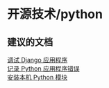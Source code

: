<properties
    pageTitle="开源技术/python"
    description="开源技术/python"
    service="microsoft.web"
    resource="sites"
    authors="aashu"
    displayOrder=""
    selfHelpType="generic"
    supportTopicIds="32444084"
    resourceTags=""
    productPesIds="14748"
    cloudEnvironments="public"
/>


# 开源技术/python

## **建议的文档**
[调试 Django 应用程序](https://blogs.msdn.microsoft.com/azureossds/2015/08/04/debug-django-web-application-in-azure-web-apps/)<br>
[记录 Python 应用程序错误](https://blogs.msdn.microsoft.com/azureossds/2015/07/14/troubleshoot-logging-python-application-errors-on-azure-webapi-apps/)<br>
[安装本机 Python 模块](https://blogs.msdn.microsoft.com/azureossds/2015/06/29/install-native-python-modules-on-azure-web-apps-api-apps/)



<!--HONumber=Jul16_HO4-->


